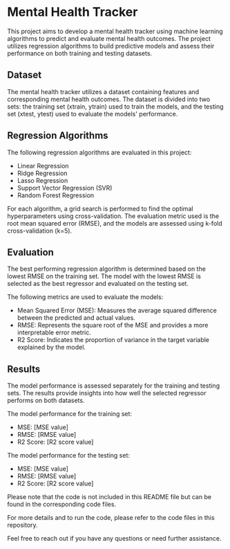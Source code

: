 # Mental Health Tracker

This project aims to develop a mental health tracker using machine learning algorithms to predict and evaluate mental health outcomes. The project utilizes regression algorithms to build predictive models and assess their performance on both training and testing datasets.

## Dataset

The mental health tracker utilizes a dataset containing features and corresponding mental health outcomes. The dataset is divided into two sets: the training set (xtrain, ytrain) used to train the models, and the testing set (xtest, ytest) used to evaluate the models' performance.

## Regression Algorithms

The following regression algorithms are evaluated in this project:

- Linear Regression
- Ridge Regression
- Lasso Regression
- Support Vector Regression (SVR)
- Random Forest Regression

For each algorithm, a grid search is performed to find the optimal hyperparameters using cross-validation. The evaluation metric used is the root mean squared error (RMSE), and the models are assessed using k-fold cross-validation (k=5).

## Evaluation

The best performing regression algorithm is determined based on the lowest RMSE on the training set. The model with the lowest RMSE is selected as the best regressor and evaluated on the testing set.

The following metrics are used to evaluate the models:

- Mean Squared Error (MSE): Measures the average squared difference between the predicted and actual values.
- RMSE: Represents the square root of the MSE and provides a more interpretable error metric.
- R2 Score: Indicates the proportion of variance in the target variable explained by the model.

## Results

The model performance is assessed separately for the training and testing sets. The results provide insights into how well the selected regressor performs on both datasets.

The model performance for the training set:
- MSE: [MSE value]
- RMSE: [RMSE value]
- R2 Score: [R2 score value]

The model performance for the testing set:
- MSE: [MSE value]
- RMSE: [RMSE value]
- R2 Score: [R2 score value]

Please note that the code is not included in this README file but can be found in the corresponding code files.

For more details and to run the code, please refer to the code files in this repository.

Feel free to reach out if you have any questions or need further assistance.
